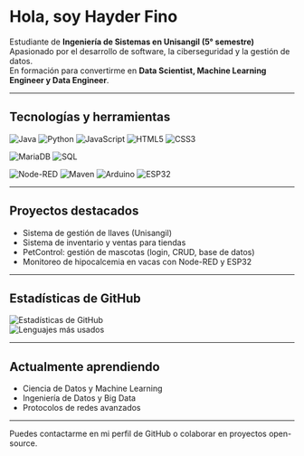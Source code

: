 # Hola, soy Hayder Fino  

Estudiante de **Ingeniería de Sistemas en Unisangil (5° semestre)**  
Apasionado por el desarrollo de software, la ciberseguridad y la gestión de datos.  
En formación para convertirme en **Data Scientist, Machine Learning Engineer y Data Engineer**.  

---

## Tecnologías y herramientas
![Java](https://img.shields.io/badge/Java-007396?style=for-the-badge&logo=java&logoColor=white)
![Python](https://img.shields.io/badge/Python-3776AB?style=for-the-badge&logo=python&logoColor=white)
![JavaScript](https://img.shields.io/badge/JavaScript-F7DF1E?style=for-the-badge&logo=javascript&logoColor=black)
![HTML5](https://img.shields.io/badge/HTML5-E34F26?style=for-the-badge&logo=html5&logoColor=white)
![CSS3](https://img.shields.io/badge/CSS3-1572B6?style=for-the-badge&logo=css3&logoColor=white)

![MariaDB](https://img.shields.io/badge/MariaDB-003545?style=for-the-badge&logo=mariadb&logoColor=white)
![SQL](https://img.shields.io/badge/SQL-336791?style=for-the-badge&logo=postgresql&logoColor=white)

![Node-RED](https://img.shields.io/badge/Node--RED-8F0000?style=for-the-badge&logo=nodered&logoColor=white)
![Maven](https://img.shields.io/badge/Maven-C71A36?style=for-the-badge&logo=apachemaven&logoColor=white)
![Arduino](https://img.shields.io/badge/Arduino-00979D?style=for-the-badge&logo=arduino&logoColor=white)
![ESP32](https://img.shields.io/badge/ESP32-000000?style=for-the-badge&logo=espressif&logoColor=white)

---

## Proyectos destacados
- Sistema de gestión de llaves (Unisangil)  
- Sistema de inventario y ventas para tiendas  
- PetControl: gestión de mascotas (login, CRUD, base de datos)  
- Monitoreo de hipocalcemia en vacas con Node-RED y ESP32  

---

## Estadísticas de GitHub
![Estadísticas de GitHub](https://github-readme-stats.vercel.app/api?username=HayderFino&show_icons=true&theme=default)  
![Lenguajes más usados](https://github-readme-stats.vercel.app/api/top-langs/?username=HayderFino&layout=compact&theme=default)

---

## Actualmente aprendiendo
- Ciencia de Datos y Machine Learning  
- Ingeniería de Datos y Big Data  
- Protocolos de redes avanzados  

---

Puedes contactarme en mi perfil de GitHub o colaborar en proyectos open-source.

